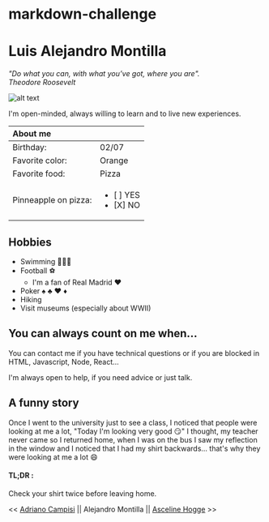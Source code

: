 # markdown-challenge


# Luis Alejandro Montilla

*"Do what you can, with what you’ve got, where you are".<br>Theodore Roosevelt*

![alt text](https://user-images.githubusercontent.com/59319966/71984883-00b37e80-322a-11ea-8918-174045d3c0df.jpg "Logo Title Text 1")


I'm open-minded, always willing to learn and to live new experiences.

 About me     |                  |
| :------------ | :--------------- |
| Birthday:      | 02/07            |
| Favorite color:| Orange           |
| Favorite food: | Pizza            |
| Pinneapple on pizza:     | <ul><li>[ ] YES</li><li>[X] NO</li></ul>           |


## Hobbies
- Swimming 🏊🏻‍♂️
- Football ⚽️
    - I'm a fan of Real Madrid ❤️
- Poker ♠️ ♣️ ♥️ ♦️
- Hiking
- Visit museums (especially about WWII)

## You can always count on me when...

You can contact me if you have technical questions or if you are blocked in HTML, Javascript, Node, React...

I'm always open to help, if you need advice or just talk.

## A funny story
Once I went to the university just to see a class, I noticed that people were looking at me a lot, "Today I'm looking very good 😏" I thought, my teacher never came so I returned home, when I was on the bus I saw my reflection in the window and I noticed that I had my shirt backwards... that's why they were looking at me a lot 😄

#### TL;DR :

Check your shirt twice before leaving home.

<< [Adriano Campisi](https://github.com/Ooverz/markdown-challenge) || Alejandro Montilla || [Asceline Hogge](https://github.com/AscelineHogge/markdown-challenge) >>
